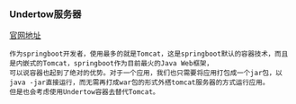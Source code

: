 ### Undertow服务器

[官网地址](https://undertow.io/)

~~~
作为springboot开发者，使用最多的就是Tomcat，这是springboot默认的容器技术，而且是内嵌式的Tomcat，springboot作为目前最火的Java Web框架，
可以说容器也起到了绝对的优势。对于一个应用，我们也只需要将应用打包成一个jar包，以java -jar直接运行，而无需再打成war包的形式外搭tomcat服务器的方式运行应用。
但是也会考虑使用Undertow容器去替代Tomcat。
~~~


